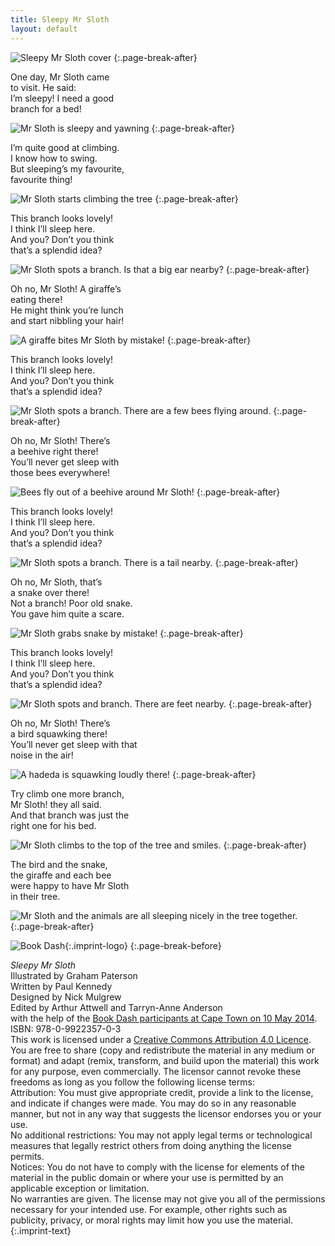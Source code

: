 ```yaml
---
title: Sleepy Mr Sloth
layout: default
---
```


![Sleepy Mr Sloth cover](images/cover.jpg)
{:.page-break-after}

One day, Mr Sloth came  
to visit. He said:  
I’m sleepy! I need a good  
branch for a bed!

![Mr Sloth is sleepy and yawning](images/1.jpg)
{:.page-break-after}

I’m quite good at climbing.  
I know how to swing.  
But sleeping’s my favourite,  
favourite thing!

![Mr Sloth starts climbing the tree](images/2.jpg)
{:.page-break-after}

This branch looks lovely!  
I think I’ll sleep here.  
And you? Don’t you think  
that’s a splendid idea?

![Mr Sloth spots a branch. Is that a big ear nearby?](images/3.jpg)
{:.page-break-after}

Oh no, Mr Sloth! A giraffe’s  
eating there!  
He might think you’re lunch  
and start nibbling your hair!

![A giraffe bites Mr Sloth by mistake!](images/4.jpg)
{:.page-break-after}

This branch looks lovely!  
I think I’ll sleep here.  
And you? Don’t you think  
that’s a splendid idea?

![Mr Sloth spots a branch. There are a few bees flying around.](images/5.jpg)
{:.page-break-after}

Oh no, Mr Sloth! There’s  
a beehive right there!  
You’ll never get sleep with  
those bees everywhere!

![Bees fly out of a beehive around Mr Sloth!](images/6.jpg)
{:.page-break-after}

This branch looks lovely!  
I think I’ll sleep here.  
And you? Don’t you think  
that’s a splendid idea?

![Mr Sloth spots a branch. There is a tail nearby.](images/7.jpg)
{:.page-break-after}

Oh no, Mr Sloth, that’s  
a snake over there!  
Not a branch! Poor old snake.  
You gave him quite a scare.

![Mr Sloth grabs snake by mistake!](images/8.jpg)
{:.page-break-after}

This branch looks lovely!  
I think I’ll sleep here.  
And you? Don’t you think  
that’s a splendid idea?

![Mr Sloth spots and branch. There are feet nearby.](images/9.jpg)
{:.page-break-after}

Oh no, Mr Sloth! There’s  
a bird squawking there!  
You’ll never get sleep with that  
noise in the air!

![A hadeda is squawking loudly there!](images/10.jpg)
{:.page-break-after}

Try climb one more branch,  
Mr Sloth! they all said.  
And that branch was just the  
right one for his bed.

![Mr Sloth climbs to the top of the tree and smiles.](images/11.jpg)
{:.page-break-after}

The bird and the snake,  
the giraffe and each bee  
were happy to have Mr Sloth  
in their tree.

![Mr Sloth and the animals are all sleeping nicely in the tree together.](images/12.jpg)
{:.page-break-after}




![Book Dash](images/book-dash-logo.png){:.imprint-logo}
{:.page-break-before}

*Sleepy Mr Sloth*  
Illustrated by Graham Paterson  
Written by Paul Kennedy  
Designed by Nick Mulgrew  
Edited by Arthur Attwell and Tarryn-Anne Anderson  
with the help of the [Book Dash participants at Cape Town on 10 May 2014](http://bookdash.org/20140510-cape-town).  
ISBN: 978-0-9922357-0-3  
This work is licensed under a [Creative Commons Attribution 4.0 Licence](http://creativecommons.org/licenses/by/4.0/). You are free to share (copy and redistribute the material in any medium or format) and adapt (remix, transform, and build upon the material) this work for any purpose, even commercially. The licensor cannot revoke these freedoms as long as you follow the following license terms:  
Attribution: You must give appropriate credit, provide a link to the license, and indicate if changes were made. You may do so in any reasonable manner, but not in any way that suggests the licensor endorses you or your use.  
No additional restrictions: You may not apply legal terms or technological measures that legally restrict others from doing anything the license permits.  
Notices: You do not have to comply with the license for elements of the material in the public domain or where your use is permitted by an applicable exception or limitation.  
No warranties are given. The license may not give you all of the permissions necessary for your intended use. For example, other rights such as publicity, privacy, or moral rights may limit how you use the material.
{:.imprint-text}
